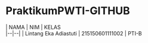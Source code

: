 # PraktikumPWTI-GITHUB
| NAMA |  NIM  |  KELAS   
|--|--|
| Lintang Eka Adiastuti  |  215150601111002     |  PTI-B
